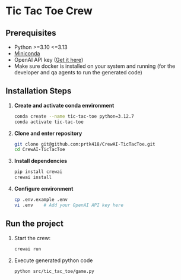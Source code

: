 # Tic Tac Toe Crew

## Prerequisites
- Python >=3.10 <=3.13
- [Miniconda](https://docs.anaconda.com/miniconda/#quick-command-line-install)
- OpenAI API key ([Get it here](https://platform.openai.com/api-keys))
- Make sure docker is installed on your system and running (for the developer and qa agents to run the generated code)

## Installation Steps

1. **Create and activate conda environment**
   ```bash
   conda create --name tic-tac-toe python=3.12.7
   conda activate tic-tac-toe
   ```

2. **Clone and enter repository**
   ```bash
   git clone git@github.com:prtk418/CrewAI-TicTacToe.git
   cd CrewAI-TicTacToe
   ```

3. **Install dependencies**
   ```bash
   pip install crewai
   crewai install
   ```

4. **Configure environment**
   ```bash
   cp .env.example .env
   vi .env    # Add your OpenAI API key here
   ```

## Run the project

1. Start the crew:
   ```bash
   crewai run
   ```

2. Execute generated python code
   ```bash
   python src/tic_tac_toe/game.py
   ```

